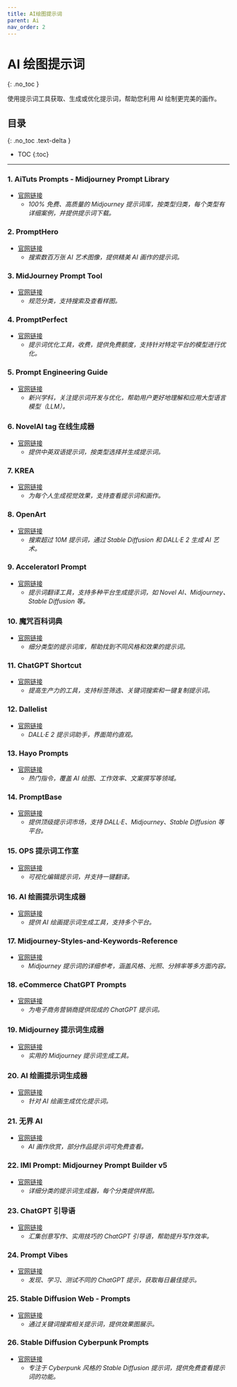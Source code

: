 ```yaml
---
title: AI绘图提示词
parent: Ai
nav_order: 2
---
```


# AI 绘图提示词
{: .no_toc }

使用提示词工具获取、生成或优化提示词，帮助您利用 AI 绘制更完美的画作。

## 目录
{: .no_toc .text-delta }

- TOC
{:toc}

---

### 1. **AiTuts Prompts - Midjourney Prompt Library**
- [官网链接](https://prompts.aituts.com/)
  - *100% 免费、高质量的 Midjourney 提示词库，按类型归类，每个类型有详细案例，并提供提示词下载。*

### 2. **PromptHero**
- [官网链接](https://prompthero.com/)
  - *搜索数百万张 AI 艺术图像，提供精美 AI 画作的提示词。*

### 3. **MidJourney Prompt Tool**
- [官网链接](https://prompt.noonshot.com/)
  - *规范分类，支持搜索及查看样图。*

### 4. **PromptPerfect**
- [官网链接](https://promptperfect.jinaai.cn/)
  - *提示词优化工具，收费，提供免费额度，支持针对特定平台的模型进行优化。*

### 5. **Prompt Engineering Guide**
- [官网链接](https://www.promptingguide.ai/zh)
  - *新兴学科，关注提示词开发与优化，帮助用户更好地理解和应用大型语言模型（LLM）。*

### 6. **NovelAI tag 在线生成器**
- [官网链接](https://wolfchen.top/tag/)
  - *提供中英双语提示词，按类型选择并生成提示词。*

### 7. **KREA**
- [官网链接](https://search.krea.ai/)
  - *为每个人生成视觉效果，支持查看提示词和画作。*

### 8. **OpenArt**
- [官网链接](https://openart.ai/discovery)
  - *搜索超过 10M 提示词，通过 Stable Diffusion 和 DALL·E 2 生成 AI 艺术。*

### 9. **AcceleratorI Prompt**
- [官网链接](https://ai.dawnmark.cn/)
  - *提示词翻译工具，支持多种平台生成提示词，如 Novel AI、Midjourney、Stable Diffusion 等。*

### 10. **魔咒百科词典**
- [官网链接](https://aitag.top/)
  - *细分类型的提示词库，帮助找到不同风格和效果的提示词。*

### 11. **ChatGPT Shortcut**
- [官网链接](https://www.aishort.top/)
  - *提高生产力的工具，支持标签筛选、关键词搜索和一键复制提示词。*

### 12. **Dallelist**
- [官网链接](https://www.dallelist.com/)
  - *DALL·E 2 提示词助手，界面简约直观。*

### 13. **Hayo Prompts**
- [官网链接](https://www.hayo.com/prompts/4)
  - *热门指令，覆盖 AI 绘图、工作效率、文案撰写等领域。*

### 14. **PromptBase**
- [官网链接](https://promptbase.com/)
  - *提供顶级提示词市场，支持 DALL·E、Midjourney、Stable Diffusion 等平台。*

### 15. **OPS 提示词工作室**
- [官网链接](https://moonvy.com/apps/ops/)
  - *可视化编辑提示词，并支持一键翻译。*

### 16. **AI 绘画提示词生成器**
- [官网链接](http://guihuayun.com/ai_pics/tags.php)
  - *提供 AI 绘画提示词生成工具，支持多个平台。*

### 17. **Midjourney-Styles-and-Keywords-Reference**
- [官网链接](https://github.com/willwulfken/MidJourney-Styles-and-Keywords-Reference)
  - *Midjourney 提示词的详细参考，涵盖风格、光照、分辨率等多方面内容。*

### 18. **eCommerce ChatGPT Prompts**
- [官网链接](https://www.ecommerceprompts.com/)
  - *为电子商务营销商提供现成的 ChatGPT 提示词。*

### 19. **Midjourney 提示词生成器**
- [官网链接](http://www.atoolbox.net/Tool.php?Id=1102)
  - *实用的 Midjourney 提示词生成工具。*

### 20. **AI 绘画提示词生成器**
- [官网链接](http://www.atoolbox.net/Tool.php?Id=1101)
  - *针对 AI 绘画生成优化提示词。*

### 21. **无界 AI**
- [官网链接](https://www.wujieai.com/)
  - *AI 画作欣赏，部分作品提示词可免费查看。*

### 22. **IMI Prompt: Midjourney Prompt Builder v5**
- [官网链接](https://www.imiprompt.com/builder)
  - *详细分类的提示词生成器，每个分类提供样图。*

### 23. **ChatGPT 引导语**
- [官网链接](https://prompts.fresns.cn/)
  - *汇集创意写作、实用技巧的 ChatGPT 引导语，帮助提升写作效率。*

### 24. **Prompt Vibes**
- [官网链接](https://www.promptvibes.com/)
  - *发现、学习、测试不同的 ChatGPT 提示，获取每日最佳提示。*

### 25. **Stable Diffusion Web - Prompts**
- [官网链接](https://stablediffusionweb.com/prompts)
  - *通过关键词搜索相关提示词，提供效果图展示。*

### 26. **Stable Diffusion Cyberpunk Prompts**
- [官网链接](https://prompthero.com/stable-diffusion-cyberpunk-prompts)
  - *专注于 Cyberpunk 风格的 Stable Diffusion 提示词，提供免费查看提示词的功能。*

